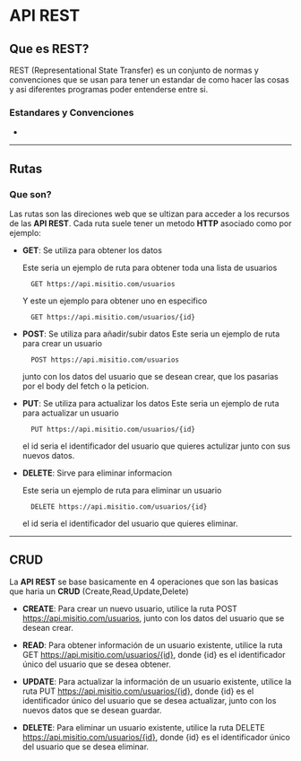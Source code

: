 # **API REST**

## **Que es REST?**

REST (Representational State Transfer) es un conjunto de normas y convenciones que se usan para tener un estandar de como hacer las cosas y asi diferentes programas poder entenderse entre si.

### Estandares y Convenciones

* 

---

## **Rutas**

### Que son?

Las rutas son las direciones web que se ultizan para acceder a los recursos de las **API REST**. Cada ruta suele tener un metodo **HTTP** asociado como por ejemplo:

- **GET**: Se utiliza para obtener los datos

  Este seria un ejemplo de ruta para obtener toda una lista de usuarios

        GET https://api.misitio.com/usuarios

  Y este un ejemplo para obtener uno en especifico

        GET https://api.misitio.com/usuarios/{id}

- **POST**: Se utiliza para añadir/subir datos
  Este seria un ejemplo de ruta para crear un usuario

        POST https://api.misitio.com/usuarios

  junto con los datos del usuario que se desean crear, que los pasarias por el body del fetch o la peticion.

- **PUT**: Se utiliza para actualizar los datos
  Este seria un ejemplo de ruta para actualizar un usuario

        PUT https://api.misitio.com/usuarios/{id}

  el id seria el identificador del usuario que quieres actulizar junto con sus nuevos datos.

- **DELETE**: Sirve para eliminar informacion

    Este seria un ejemplo de ruta para eliminar un usuario

        DELETE https://api.misitio.com/usuarios/{id}

    el id seria el identificador del usuario que quieres eliminar.

---

## **CRUD**

La **API REST** se base basicamente en 4 operaciones que son las basicas que haria un **CRUD** (Create,Read,Update,Delete)

* **CREATE**: Para crear un nuevo usuario, utilice la ruta POST https://api.misitio.com/usuarios, junto con los datos del usuario que se desean crear.

* **READ**: Para obtener información de un usuario existente, utilice la ruta GET https://api.misitio.com/usuarios/{id}, donde {id} es el identificador único del usuario que se desea obtener.

* **UPDATE**: Para actualizar la información de un usuario existente, utilice la ruta PUT https://api.misitio.com/usuarios/{id}, donde {id} es el identificador único del usuario que se desea actualizar, junto con los nuevos datos que se desean guardar.

* **DELETE**: Para eliminar un usuario existente, utilice la ruta DELETE https://api.misitio.com/usuarios/{id}, donde {id} es el identificador único del usuario que se desea eliminar.

